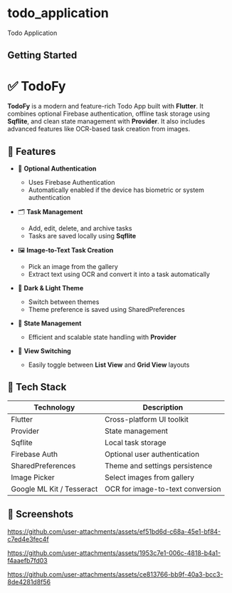 # todo_application

Todo Application

## Getting Started

# ✅ TodoFy

**TodoFy** is a modern and feature-rich Todo App built with **Flutter**. It combines optional Firebase authentication, offline task storage using **Sqflite**, and clean state management with **Provider**. It also includes advanced features like OCR-based task creation from images.

## 🚀 Features

- 🔐 **Optional Authentication**
  - Uses Firebase Authentication
  - Automatically enabled if the device has biometric or system authentication

- 🗂️ **Task Management**
  - Add, edit, delete, and archive tasks
  - Tasks are saved locally using **Sqflite**

- 🖼️ **Image-to-Text Task Creation**
  - Pick an image from the gallery
  - Extract text using OCR and convert it into a task automatically

- 🌙 **Dark & Light Theme**
  - Switch between themes
  - Theme preference is saved using SharedPreferences

- 🧠 **State Management**
  - Efficient and scalable state handling with **Provider**

- 🔄 **View Switching**
  - Easily toggle between **List View** and **Grid View** layouts

## 🧪 Tech Stack

| Technology         | Description                         |
|--------------------|-------------------------------------|
| Flutter            | Cross-platform UI toolkit           |
| Provider           | State management                    |
| Sqflite            | Local task storage                  |
| Firebase Auth      | Optional user authentication        |
| SharedPreferences  | Theme and settings persistence      |
| Image Picker       | Select images from gallery          |
| Google ML Kit / Tesseract | OCR for image-to-text conversion |

## 📸 Screenshots





https://github.com/user-attachments/assets/ef51bd6d-c68a-45e1-bf84-c7ed4e3fec4f



https://github.com/user-attachments/assets/1953c7e1-006c-4818-b4a1-f4aaefb7fd03



https://github.com/user-attachments/assets/ce813766-bb9f-40a3-bcc3-8de4281d8f56

